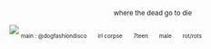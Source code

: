 <p align="center">
<sub>where the dead go to die</sub>

![](https://files.catbox.moe/jxdboi.jpg)
<sub><sub>main : @dogfashiondisco　　irl corpse　　7teen　　male　　rot/rots</sub></sub>
</p>
